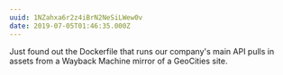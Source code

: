 ```yaml
---
uuid: 1NZahxa6r2z4iBrN2NeSiLWew0v
date: 2019-07-05T01:46:35.000Z
---
```


Just found out the Dockerfile that runs our company's main API pulls in assets from a Wayback Machine mirror of a GeoCities site.
